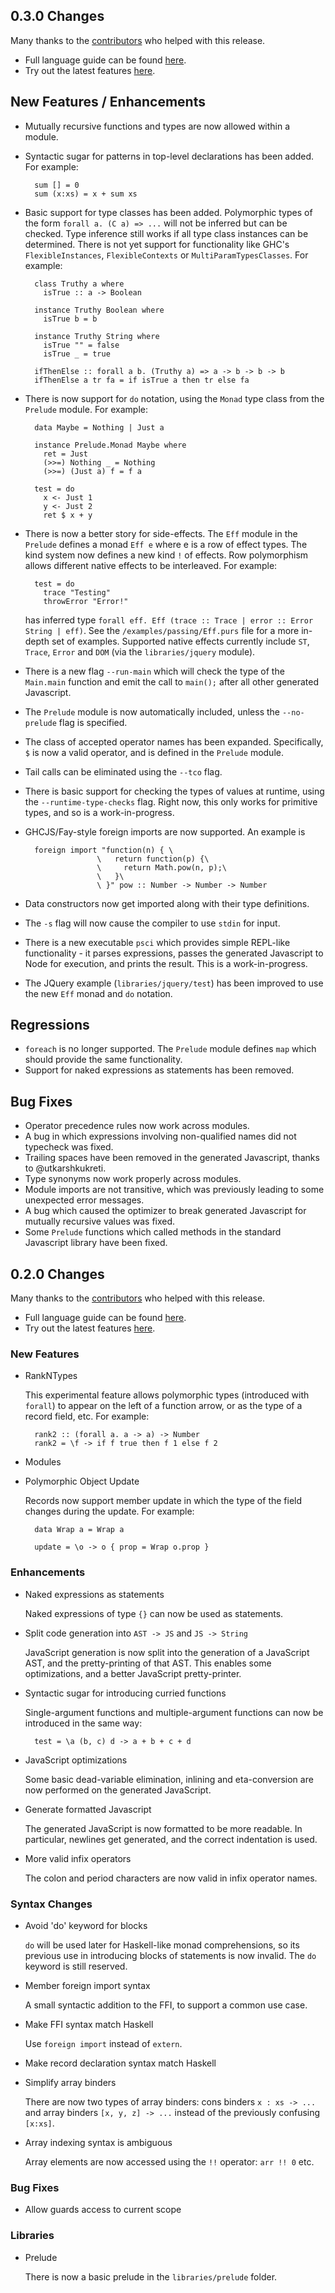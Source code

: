 ## 0.3.0 Changes

Many thanks to the [contributors](https://github.com/purescript/purescript/graphs/contributors) who helped with this release.

- Full language guide can be found [here](http://functorial.com/purescript).
- Try out the latest features [here](http://tryps.functorial.com).

## New Features / Enhancements

- Mutually recursive functions and types are now allowed within a module.
- Syntactic sugar for patterns in top-level declarations has been added. For example:

        sum [] = 0
        sum (x:xs) = x + sum xs

- Basic support for type classes has been added. Polymorphic types of the form `forall a. (C a) => ...` will not be inferred but can be checked. Type inference still works if all type class instances can be determined. There is not yet support for functionality like GHC's `FlexibleInstances`, `FlexibleContexts` or `MultiParamTypesClasses`. For example:
 
        class Truthy a where
          isTrue :: a -> Boolean
  
        instance Truthy Boolean where
          isTrue b = b
  
        instance Truthy String where
          isTrue "" = false
          isTrue _ = true
  
        ifThenElse :: forall a b. (Truthy a) => a -> b -> b -> b
        ifThenElse a tr fa = if isTrue a then tr else fa

- There is now support for `do` notation, using the `Monad` type class from the `Prelude` module. For example:

        data Maybe = Nothing | Just a
        
        instance Prelude.Monad Maybe where
          ret = Just
          (>>=) Nothing _ = Nothing
          (>>=) (Just a) f = f a
          
        test = do
          x <- Just 1
          y <- Just 2
          ret $ x + y
          
- There is now a better story for side-effects. The `Eff` module in the `Prelude` defines a monad `Eff e` where e is a row of effect types. The kind system now defines a new kind `!` of effects. Row polymorphism allows different native effects to be interleaved. For example:

        test = do
          trace "Testing"
          throwError "Error!"
          
  has inferred type `forall eff. Eff (trace :: Trace | error :: Error String | eff)`.
  See the `/examples/passing/Eff.purs` file for a more in-depth set of examples.
  Supported native effects currently include `ST`, `Trace`, `Error` and `DOM` (via the `libraries/jquery` module).
- There is a new flag `--run-main` which will check the type of the `Main.main` function and emit the call to `main();` after all other generated Javascript.
- The `Prelude` module is now automatically included, unless the `--no-prelude` flag is specified.
- The class of accepted operator names has been expanded. Specifically, `$` is now a valid operator, and is defined in the `Prelude` module.
- Tail calls can be eliminated using the `--tco` flag.
- There is basic support for checking the types of values at runtime, using the `--runtime-type-checks` flag. Right now, this only works for primitive types, and so is a work-in-progress.
- GHCJS/Fay-style foreign imports are now supported. An example is

        foreign import "function(n) { \
                      \   return function(p) {\
                      \     return Math.pow(n, p);\
                      \   }\
                      \ }" pow :: Number -> Number -> Number
- Data constructors now get imported along with their type definitions.
- The `-s` flag will now cause the compiler to use `stdin` for input.
- There is a new executable `psci` which provides simple REPL-like functionality - it parses expressions, passes the generated Javascript to Node for execution, and prints the result. This is a work-in-progress.
- The JQuery example (`libraries/jquery/test`) has been improved to use the new `Eff` monad and `do` notation.

## Regressions

- `foreach` is no longer supported. The `Prelude` module defines `map` which should provide the same functionality.
- Support for naked expressions as statements has been removed.

## Bug Fixes

- Operator precedence rules now work across modules.
- A bug in which expressions involving non-qualified names did not typecheck was fixed.
- Trailing spaces have been removed in the generated Javascript, thanks to @utkarshkukreti.
- Type synonyms now work properly across modules.
- Module imports are not transitive, which was previously leading to some unexpected error messages.
- A bug which caused the optimizer to break generated Javascript for mutually recursive values was fixed.
- Some `Prelude` functions which called methods in the standard Javascript library have been fixed.

## 0.2.0 Changes

Many thanks to the [contributors](https://github.com/purescript/purescript/graphs/contributors) who helped with this release.

- Full language guide can be found [here](http://functorial.com/purescript).
- Try out the latest features [here](http://tryps.functorial.com).

### New Features

- RankNTypes

  This experimental feature allows polymorphic types (introduced with `forall`) to appear on the left of a function arrow, or as the type of a record field, etc. For example:
  
        rank2 :: (forall a. a -> a) -> Number
        rank2 = \f -> if f true then f 1 else f 2
  
- Modules
- Polymorphic Object Update

  Records now support member update in which the type of the field changes during the update. For example:

        data Wrap a = Wrap a
        
        update = \o -> o { prop = Wrap o.prop }

### Enhancements

- Naked expressions as statements
  
  Naked expressions of type `{}` can now be used as statements.

- Split code generation into `AST -> JS` and `JS -> String`
  
  JavaScript generation is now split into the generation of a JavaScript AST, and the pretty-printing of that AST. This enables some optimizations, and a better JavaScript pretty-printer.
  
- Syntactic sugar for introducing curried functions
  
  Single-argument functions and multiple-argument functions can now be introduced in the same way:

        test = \a (b, c) d -> a + b + c + d

- JavaScript optimizations

  Some basic dead-variable elimination, inlining and eta-conversion are now performed on the generated JavaScript.
  
- Generate formatted Javascript

  The generated JavaScript is now formatted to be more readable. In particular, newlines get generated, and the correct indentation is used.

- More valid infix operators
  
  The colon and period characters are now valid in infix operator names.

### Syntax Changes

- Avoid 'do' keyword for blocks
  
  `do` will be used later for Haskell-like monad comprehensions, so its previous use in introducing blocks of statements is now invalid. The `do` keyword is still reserved.

- Member foreign import syntax

  A small syntactic addition to the FFI, to support a common use case. 

- Make FFI syntax match Haskell
  
  Use `foreign import` instead of `extern`.

- Make record declaration syntax match Haskell
- Simplify array binders
   
  There are now two types of array binders: cons binders `x : xs -> ...` and array binders `[x, y, z] -> ...` instead of the previously confusing `[x:xs]`.

- Array indexing syntax is ambiguous

  Array elements are now accessed using the `!!` operator: `arr !! 0` etc.

### Bug Fixes

- Allow guards access to current scope

### Libraries

- Prelude

  There is now a basic prelude in the `libraries/prelude` folder.

